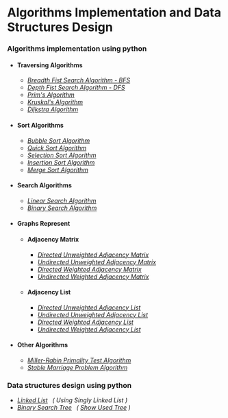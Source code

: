 # Algorithms Implementation and Data Structures Design

### Algorithms implementation using python

<ul>
    <li><h4>Traversing Algorithms</h4>
    <ul>
      <li><i><a href = "https://github.com/kavindu-mane/Algorithms_implementation/blob/main/traversing%20algorithms/bfs.py" alt = "kavindu-mane">Breadth Fist Search Algorithm - BFS</a></i></li>
      <li><i><a href = "https://github.com/kavindu-mane/Algorithms_implementation/blob/main/traversing%20algorithms/dfs.py" alt = "kavindu-mane">Depth Fist Search Algorithm - DFS</a></i></li>
      <li><i><a href = "https://github.com/kavindu-mane/Algorithms_implementation/blob/main/traversing%20algorithms/prims_algorithm.py" alt = "kavindu-mane">Prim's Algorithm</a></i></li>
      <li><i><a href = "https://github.com/kavindu-mane/Algorithms_implementation/blob/main/traversing%20algorithms/kruskals_algorithm.py" alt = "kavindu-mane">Kruskal's Algorithm</a></i></li>
      <li><i><a href = "https://github.com/kavindu-mane/Algorithms_implementation/blob/main/traversing%20algorithms/dijkstra_algorithm.py" alt = "kavindu-mane">Dijkstra Algorithm</a></i></li>
    </ul>
    </li>   
    <li><h4>Sort Algorithms</h4>
    <ul>
      <li><i><a href = "https://github.com/kavindu-mane/Algorithms_implementation/blob/main/sort%20algorithms/bubble_sort.py" alt = "kavindu-mane">Bubble Sort Algorithm</a></i></li>
      <li><i><a href = "https://github.com/kavindu-mane/Algorithms_implementation/blob/main/sort%20algorithms/quick_sort.py" alt = "kavindu-mane">Quick Sort Algorithm</a></i></li>
      <li><i><a href = "https://github.com/kavindu-mane/Algorithms_implementation/blob/main/sort%20algorithms/selection_sort.py" alt = "kavindu-mane">Selection Sort Algorithm</a></i></li>
      <li><i><a href = "https://github.com/kavindu-mane/Algorithms_implementation/blob/main/sort%20algorithms/insertion_sort.py" alt = "kavindu-mane">Insertion Sort Algorithm</a></i></li>
      <li><i><a href = "https://github.com/kavindu-mane/Algorithms_implementation/blob/main/sort%20algorithms/merge_sort.py" alt = "kavindu-mane">Merge Sort Algorithm</a></i></li>
    </ul>
    </li>
    <li><h4>Search Algorithms</h4>
    <ul>
      <li><i><a href = "https://github.com/kavindu-mane/Algorithms_implementation/blob/main/search%20algorithms/linear_search.py" alt = "kavindu-mane">Linear Search Algorithm</a></i></li>
      <li><i><a href = "https://github.com/kavindu-mane/Algorithms_implementation/blob/main/search%20algorithms/binary_search.py" alt = "kavindu-mane">Binary Search Algorithm</a></i></li>
    </ul>
    </li>
    <li><h4>Graphs Represent</h4>
    <ul>
       <li><h4>Adjacency Matrix</h4>
       <ul>
          <li><i><a href = "https://github.com/kavindu-mane/Algorithms_implementation/blob/main/graphs%20represent/adjacecny%20matrix/directedt_unweighted_adjacency_matrix.py" alt = "kavindu-mane">Directed Unweighted Adjacency Matrix</a></i></li>
          <li><i><a href = "https://github.com/kavindu-mane/Algorithms_implementation/blob/main/graphs%20represent/adjacecny%20matrix/undirectedt_unweighted_adjacency_matrix.py" alt = "kavindu-mane">Undirected Unweighted Adjacency Matrix</a></i></li>
          <li><i><a href = "https://github.com/kavindu-mane/Algorithms_implementation/blob/main/graphs%20represent/adjacecny%20matrix/directedt_weighted_adjacency_matrix.py" alt = "kavindu-mane">Directed Weighted Adjacency Matrix</a></i></li>
          <li><i><a href = "https://github.com/kavindu-mane/Algorithms_implementation/blob/main/graphs%20represent/adjacecny%20matrix/undirectedt_weighted_adjacency_matrix.py" alt = "kavindu-mane">Undirected Weighted Adjacency Matrix</a></i></li>
       </ul>
       </li>
       <li><h4>Adjacency List</h4>
       <ul>
          <li><i><a href = "https://github.com/kavindu-mane/Algorithms_implementation/blob/main/graphs%20represent/adjacency%20list/directedt_unweighted_adjacency_list.py" alt = "kavindu-mane">Directed Unweighted Adjacency List</a></i></li>
          <li><i><a href = "https://github.com/kavindu-mane/Algorithms_implementation/blob/main/graphs%20represent/adjacency%20list/undirectedt_unweighted_adjacency_list.py" alt = "kavindu-mane">Undirected Unweighted Adjacency List</a></i></li>
          <li><i><a href = "https://github.com/kavindu-mane/Algorithms_implementation/blob/main/graphs%20represent/adjacency%20list/directedt_weighted_adjacency_list.py" alt = "kavindu-mane">Directed Weighted Adjacency List</a></i></li>
          <li><i><a href = "https://github.com/kavindu-mane/Algorithms_implementation/blob/main/graphs%20represent/adjacency%20list/undirectedt_weighted_adjacency_list.py" alt = "kavindu-mane">Undirected Weighted Adjacency List</a></i></li>
       </ul>
       </li>
    </ul>
    </li>
    <li><h4>Other Algorithms</h4>
    <ul>
      <li><i><a href = "https://github.com/kavindu-mane/Algorithms_implementation/blob/main/other%20algorithms/miller_rabin_primality.py" alt = "kavindu-mane">Miller-Rabin Primality Test Algorithm</a></i></li>
      <li><i><a href = "https://github.com/kavindu-mane/Algorithms_implementation/blob/main/other%20algorithms/stable_marriage_problem_algorithm.py" alt = "kavindu-mane">Stable Marriage Problem Algorithm</a></i></li>
    </ul>
    </li>
</ul>
   
### Data structures design using python

<ul>
    <li><i><a href = "https://github.com/kavindu-mane/Algorithms_implementation/blob/main/data%20structures/linked_list.py" alt = "kavindu-mane">Linked List</a> &ensp;( Using Singly Linked List )</i></li>
    <li><i><a href = "https://github.com/kavindu-mane/Algorithms_implementation/blob/main/data%20structures/binary_search_tree.py" alt = "kavindu-mane">Binary Search Tree</a> &ensp;( <a href ="https://github.com/kavindu-mane/Algorithms_implementation/blob/main/tree.png">Show Used Tree</a> )</i></li>
</ul>
